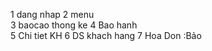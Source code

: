 
1 dang nhap 
2 menu   
3 baocao thong ke 
4 Bao hanh   
5 Chi tiet KH 
6 DS khach hang 
7 Hoa Don :Bảo
